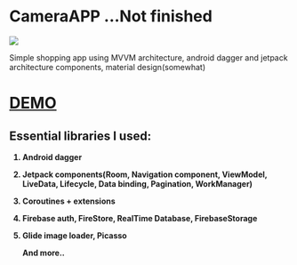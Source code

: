 # CameraAPP ...Not finished
<img class='header-img' src='https://i.ibb.co/Q83YfkZ/camera-APP.png' />



<p>Simple shopping app using MVVM architecture, android dagger and jetpack architecture components, material design(somewhat)</p>
<h1><a href='https://streamable.com/9xdr0' target='_blank'>DEMO</a></h1>


<h2><strong>Essential libraries I used:</h2>
<ol>
<li>
<p><strong>Android dagger</strong></p>
</li>

<li>
<p><strong>Jetpack components(Room, Navigation component, ViewModel, LiveData, Lifecycle, Data binding, Pagination, WorkManager)</strong></p>
</li>

<li>
<p><strong>Coroutines + extensions</strong></p>
</li>


<li>
<p><strong>Firebase auth,
FireStore, RealTime Database, FirebaseStorage</strong></p>
</li>


<li>
<p><strong>Glide image loader, Picasso</strong></p>
</li>

<p><strong>And more..</strong></p>

</ol>
<br>


